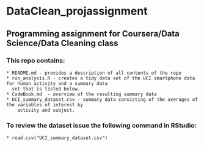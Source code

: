 # DataClean_projassignment
## Programming assignment for Coursera/Data Science/Data Cleaning class

### This repo contains:
	* README.md - provides a description of all contents of the repo
	* run_analysis.R - creates a tidy data set of the UCI smartphone data for human activity and a summary data
	  set that is listed below.
	* CodeBook.md  - overview of the resulting summary data
	* UCI_summary_dataset.csv - summary data consisting of the averages of the variables of interest by 
		activity and subject. 


### To review the dataset issue the following command in RStudio: 
	* read.csv("UCI_summary_dataset.csv")
	

